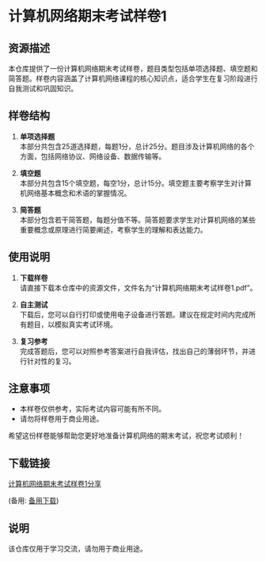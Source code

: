 # 计算机网络期末考试样卷1

## 资源描述

本仓库提供了一份计算机网络期末考试样卷，题目类型包括单项选择题、填空题和简答题。样卷内容涵盖了计算机网络课程的核心知识点，适合学生在复习阶段进行自我测试和巩固知识。

## 样卷结构

1. **单项选择题**  
   本部分共包含25道选择题，每题1分，总计25分。题目涉及计算机网络的各个方面，包括网络协议、网络设备、数据传输等。

2. **填空题**  
   本部分共包含15个填空题，每空1分，总计15分。填空题主要考察学生对计算机网络基本概念和术语的掌握情况。

3. **简答题**  
   本部分包含若干简答题，每题分值不等。简答题要求学生对计算机网络的某些重要概念或原理进行简要阐述，考察学生的理解和表达能力。

## 使用说明

1. **下载样卷**  
   请直接下载本仓库中的资源文件，文件名为“计算机网络期末考试样卷1.pdf”。

2. **自主测试**  
   下载后，您可以自行打印或使用电子设备进行答题。建议在规定时间内完成所有题目，以模拟真实考试环境。

3. **复习参考**  
   完成答题后，您可以对照参考答案进行自我评估，找出自己的薄弱环节，并进行针对性的复习。

## 注意事项

- 本样卷仅供参考，实际考试内容可能有所不同。
- 请勿将样卷用于商业用途。

希望这份样卷能够帮助您更好地准备计算机网络的期末考试，祝您考试顺利！

## 下载链接
[计算机网络期末考试样卷1分享](https://pan.quark.cn/s/c38049e46887) 

(备用: [备用下载](https://pan.baidu.com/s/1AbMeqWZv3JeYlSzdmz978A?pwd=1234))

## 说明

该仓库仅用于学习交流，请勿用于商业用途。
